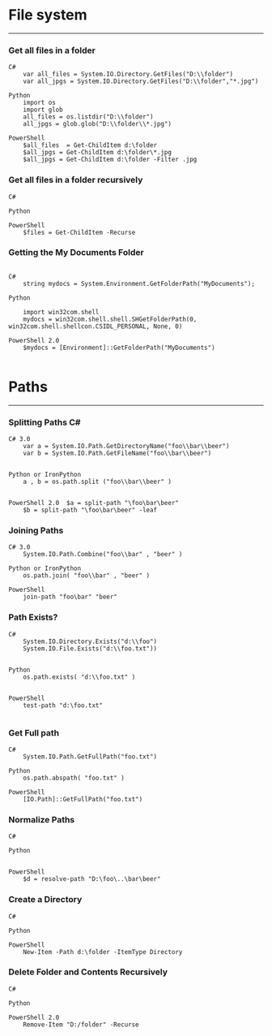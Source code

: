 # File system				
---

### Get all files in a folder		

```
C#		
	var all_files = System.IO.Directory.GetFiles("D:\\folder")
	var all_jpgs = System.IO.Directory.GetFiles("D:\\folder","*.jpg")

Python
	import os
	import glob
	all_files = os.listdir("D:\\folder")
	all_jpgs = glob.glob("D:\\folder\\*.jpg")

PowerShell	
	$all_files  = Get-ChildItem d:\folder		
	$all_jpgs = Get-ChildItem d:\folder\*.jpg	
	$all_jpgs = Get-ChildItem d:\folder -Filter .jpg
```



### Get all files in a folder recursively	


``` 
C#

Python

PowerShell 
    $files = Get-ChildItem -Recurse		
```

### Getting the My Documents Folder

```

C#
	string mydocs = System.Environment.GetFolderPath("MyDocuments");
	
Python

	import win32com.shell
	mydocs = win32com.shell.shell.SHGetFolderPath(0, win32com.shell.shellcon.CSIDL_PERSONAL, None, 0)

PowerShell 2.0
	$mydocs = [Environment]::GetFolderPath("MyDocuments")		
				
```				
				
# Paths				
---

### Splitting Paths	C# 

```
C# 3.0	
	var a = System.IO.Path.GetDirectoryName("foo\\bar\\beer")
	var b = System.IO.Path.GetFileName("foo\\bar\\beer")		
	

Python or IronPython	
	a , b = os.path.split ("foo\\bar\\beer" )		


PowerShell 2.0	$a = split-path "\foo\bar\beer"
	$b = split-path "\foo\bar\beer" -leaf
```

###	Joining Paths	

```
C# 3.0	
	System.IO.Path.Combine("foo\\bar" , "beer" )		

Python or IronPython	
	os.path.join( "foo\\bar" , "beer" )		

PowerShell
	join-path "foo\bar" "beer"		
```			

### Path Exists?	


```
C#
	System.IO.Directory.Exists("d:\\foo")
	System.IO.File.Exists("d:\\foo.txt"))


Python	
	os.path.exists( "d:\\foo.txt" )


PowerShell
    test-path "d:\foo.txt"


```		

### Get Full path			

```
C#	
	System.IO.Path.GetFullPath("foo.txt")	

Python
	os.path.abspath( "foo.txt" )		

PowerShell
	[IO.Path]::GetFullPath("foo.txt")		
```

### Normalize Paths	

``` 
C#

Python


PowerShell
	$d = resolve-path "D:\foo\..\bar\beer"		
```

### Create a Directory				

```
C#

Python

PowerShell
	New-Item -Path d:\folder -ItemType Directory		
```

### Delete Folder and Contents Recursively	

```
C#	

Python

PowerShell 2.0	
	Remove-Item "D:/folder" -Recurse		
				
```
